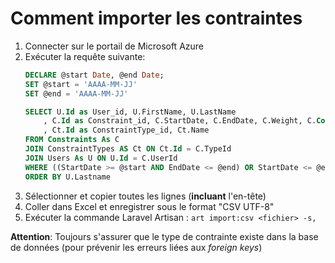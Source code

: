 # Comment importer les contraintes

1. Connecter sur le portail de Microsoft Azure
2. Exécuter la requête suivante:
    ```sql
    DECLARE @start Date, @end Date;
    SET @start = 'AAAA-MM-JJ'
    SET @end = 'AAAA-MM-JJ'
    
    SELECT U.Id as User_id, U.FirstName, U.LastName
        , C.Id as Constraint_id, C.StartDate, C.EndDate, C.Weight, C.Comment, C.Status, C.NumberOfOccurrences, C.Disposition, C.IsDayOfWeek, C.Day, C.Day1, C.Discriminator
        , Ct.Id as ConstraintType_id, Ct.Name
    FROM Constraints As C 
    JOIN ConstraintTypes AS Ct ON Ct.Id = C.TypeId
    JOIN Users As U ON U.Id = C.UserId
    WHERE ((StartDate >= @start AND EndDate <= @end) OR StartDate <= @end AND EndDate >= @start) AND TypeID <> 79
    ORDER BY U.Lastname
    ```
3. Sélectionner et copier toutes les lignes (**incluant** l'en-tête)
4. Coller dans Excel et enregistrer sous le format "CSV UTF-8"
5. Exécuter la commande Laravel Artisan : `art import:csv <fichier> -s,`

**Attention**: Toujours s'assurer que le type de contrainte existe dans la base de données (pour prévenir les erreurs liées aux *foreign keys*)